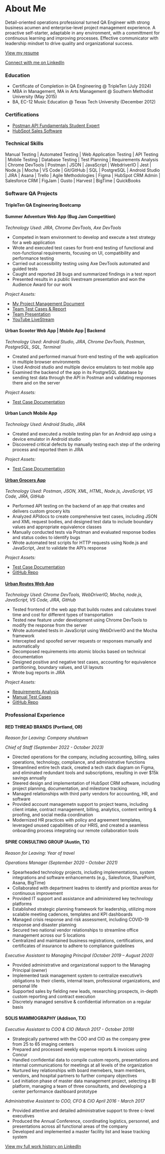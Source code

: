 # About Me
Detail-oriented operations professional turned QA Engineer with strong business acumen and enterprise-level project management experience. A proactive self-starter, adaptable in any environment, with a committment for continuous learning and improving processes. Effective communicator with leadership mindset to drive quality and organizational success. 

[View my resume](https://drive.google.com/file/d/1UocZP3ZqKhGB5MNVnHdabQnFXZcea1VB/view?usp=sharing)

[Connect with me on LinkedIn](https://www.linkedin.com/in/amyejenkins/)

### Education
- Certificate of Completion in QA Engineering @ TripleTen (July 2024)
- MBA in Management, MA in Arts Management @ Southern Methodist University (May 2015)
- BA, EC-12 Music Education @ Texas Tech University (December 2012)

### Certifications
- [Postman API Fundamentals Student Expert](https://badgr.com/public/assertions/q6y7IxLtR6itCnWW6VnE9A)
- [HubSpot Sales Software](https://app.hubspot.com/academy/achievements/rf8spqmy/en/1/amy-jenkins/hubspot-sales-software)

### Technical Skills
Manual Testing | Automated Testing | Web Application Testing | API Testing | Mobile Testing | Database Testing |  Test Planning | Requirements Analysis | Chrome DevTools | Postman | JSON | JavaScript | WebdriverIO | Jest | Node.js | Mocha | VS Code | Git/GitHub | SQL | PostgreSQL | Android Studio | JIRA | Asana | Trello | Agile Methodologies | Figma | HubSpot CRM Admin | Salesforce CRM | FigJam | Gusto | Harvest | BigTime | QuickBooks

### Software QA Projects
#### TripleTen QA Engineering Bootcamp	
#### Summer Adventure Web App (Bug Jam Competition)
*Technology Used: JIRA, Chrome DevTools, Axe DevTools*
- Competed in team environment to develop and execute a test strategy for a web application
- Wrote and executed test cases for front-end testing of functional and non-functional requirements, focusing on UI, compatibility and performance testing
- Carried out accessibility testing using Axe DevTools automated and guided tests
- Caught and reported 28 bugs and summarized findings in a test report
- Presented results in a public livestream presentation and won the Audience Award for our work

*Project Assets:*
  - [My Project Management Document](https://docs.google.com/document/d/1VjmQ-AWspElcJ5IanGkbjjke89WeOI3qns7x13uuLhA/edit?usp=sharing)
  - [Team Test Cases & Report](https://docs.google.com/spreadsheets/d/1V9hA462A3x1HTPBjmcm-1uRCoL1AdMA3SBA-0W8rvd0/edit?usp=sharing)
  - [Team Presentation](https://docs.google.com/presentation/d/1Hp8TbMYgkyfN90onQlNI-TOtRPaKv2eDHr1qJvdMtd4/edit?usp=sharing)
  - [YouTube LiveStream](https://docs.google.com/presentation/d/1Hp8TbMYgkyfN90onQlNI-TOtRPaKv2eDHr1qJvdMtd4/edit?usp=sharing)

#### Urban Scooter Web App | Mobile App | Backend
*Technology Used: Android Studio, JIRA, Chrome DevTools, Postman, PostgreSQL, SQL, Terminal*
- Created and performed manual front-end testing of the web application in multiple browser environments
- Used Android studio and multiple device emulators to test mobile app
- Examined the backend of the app in its PostgreSQL database by sending test data through the API in Postman and validating responses there and on the server

*Project Assets:*
- [Test Case Documentation](https://docs.google.com/spreadsheets/d/1Ts2nzffawKvVVImZbnLPsfuGZxEw_Tcxi3zpzaTapx8/edit?usp=sharing)

#### Urban Lunch Mobile App
*Technology Used: Android Studio, JIRA*	
- Created and executed a mobile testing plan for an Android app using a device emulator in Android studio
- Discovered critical defects by manually testing each step of the ordering process and reported them in JIRA

*Project Assets:*
- [Test Case Documentation](https://docs.google.com/spreadsheets/d/1Ts2nzffawKvVVImZbnLPsfuGZxEw_Tcxi3zpzaTapx8/edit?usp=sharing)

#### [Urban Grocers App](https://github.com/ams890/Project-7-Urban-Grocers)
*Technology Used: Postman, JSON, XML, HTML, Node.js, JavaScript, VS Code, JIRA, GitHub*
- Performed API testing on the backend of an app that creates and delivers custom grocery kits
- Analyzed APIdocs to create comprehensive test cases, including JSON and XML request bodies, and designed test data to include boundary values and appropriate equivalence classes
- Manually conducted tests via Postman and evaluated response bodies and status codes to identify bugs
- Wrote automated test scripts for HTTP requests using Node.js and JavaScript, Jest to validate the API’s response

*Project Assets:*
- [Test Case Documentation](https://docs.google.com/spreadsheets/d/1j3b1ba079ZUMFJndQneT-gdrQprXC-UDq1LUaiMXB1s/edit?usp=sharing)
- [GitHub Repo](https://github.com/ams890/Project-7-Urban-Grocers)

#### [Urban Routes Web App](https://github.com/ams890/Project-8-Urban-Routes)
*Technology Used: Chrome DevTools, WebDriverIO, Mocha, node.js, JavaScript, VS Code, JIRA, GitHub*
- Tested frontend of the web app that builds routes and calculates travel time and cost for different types of transportation
- Tested new feature under development using Chrome DevTools to modify the response from the server
- Wrote automated tests in JavaScript using WebDriverIO and the Mocha framework
- Intercepted and spoofed server requests or responses manually and automatically 
- Decomposed requirements into atomic blocks based on technical documentation
- Designed positive and negative test cases, accounting for equivalence partitioning, boundary values, and UI layouts
- Wrote bug reports in JIRA

*Project Assets:*
- [Requirements Analysis](https://docs.google.com/document/d/1dzUQ8MYaTAUz4ZuLGS3bFAboOJu8K-tXPMvacyaqlQY/edit?usp=sharing)
- [Manual Test Cases](https://docs.google.com/spreadsheets/d/1ugLp9Vk0c0D1TQP0oee32tsLkeOsgoIeVKyFxxdpkxc/edit?usp=sharing)
- [GitHub Repo](https://github.com/ams890/Project-8-Urban-Routes)

### Professional Experience
#### RED THREAD BRANDS (Portland, OR) 
*Reason for Leaving: Company shutdown*

*Chief of Staff (September 2022 - October 2023)*	
- Directed operations for the company, including accounting, billing, sales operations, technology, compliance, and administrative functions
- Streamlined entire tech stack, created a tech stack diagram on Figma, and eliminated redundant tools and subscriptions, resulting in over $15k savings annually
- Steered design and implementation of HubSpot CRM software, including project planning, documentation, and milestone tracking
- Managed relationships with third party vendors for accounting, HR, and software
- Provided account managemetn support to project teams, including client intake, contract management, billing, analytics, content writing & proofing, and social media coordination
- Modernized HR practices with policy and agreement templates, leveraged unused capabilities of our HRIS, and created a seamless onboarding process integrating our remote collaboration tools

#### SPIRE CONSULTING GROUP	(Austin, TX) 
*Reason for Leaving: Year of travel*

*Operations Manager (September 2020 - October 2021)*
- Spearheaded technology projects, including implementations, system integrations and software enhancements (e.g., Salesforce, SharePoint, Asana, BigTime)
- Collaborated with department leadres to identify and prioritize areas for continuous improvement
- Provided IT support and assistance and administered key technology platforms
- Established strategic planning framework for leadership, utilizing more scalable meeting cadences, templates and KPI dashboards
- Managed crisis response and risk assessment, including COVID-19 response and disaster planning
- Secured two national vendor relationships to streamline office management across our 5 locations
- Centralized and maintained business registrations, certifications, and certificates of insurance to adhere to compliance guidelines

*Executive Assistant to Managing Principal (October 2019 – August 2020)*
- Provided administrative and organizational support to the Managing Principal (owner)
- Implemented task management system to centralize executive’s obligations to their clients, internal team, professional organizations, and personal life
- Supported sales by fielding new leads, researching prospects, in-depth custom reporting and contract execution
- Discretely managed sensitive & confidential information on a regular basis

#### SOLIS MAMMOGRAPHY (Addison, TX)
*Executive Assistant to COO & CIO (March 2017 - October 2019)*
- Strategically partnered with the COO and CIO as the company grew from 25 to 65 imaging centers
- Prepared and processed weekly expense reports & invoices using Concur
- Handled confidential data to compile custom reports, presentations and internal communications for meetings at all levels of the organization
- Nurtured key relationships with board memebers, team members, vendors, and hospital partners to further company objectives
- Led initiation phase of master data management project, selecting a BI platform, managing a team of three consultants, and developing a center performance dashboard prototype

*Administrative Assistant to COO, CFO & CIO	April 2016 - March 2017*
- Provided attentive and detailed administrative support to three c-level executives
- Produced the Annual Conference, coordinating logistics, personnel, and presentations across all functional areas of the company
- Developed and implemented a master facility list and lease tracking system

[View my full work history on LinkedIn](https://www.linkedin.com/in/amyejenkins/)
